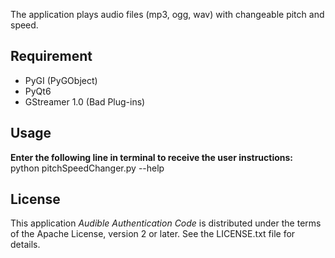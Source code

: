 The application plays audio files (mp3, ogg, wav) with changeable pitch and speed.


## Requirement

- PyGI (PyGObject)  
- PyQt6  
- GStreamer 1.0 (Bad Plug-ins)  


## Usage

**Enter the following line in terminal to receive the user instructions:**  
python pitchSpeedChanger.py --help


## License

This application *Audible Authentication Code* is distributed under the terms of the Apache License, version 2 or later. See the LICENSE.txt file for details.
